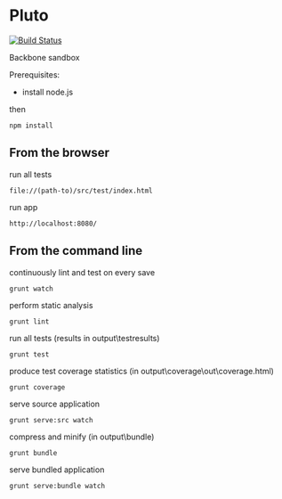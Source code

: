 Pluto
=====

[![Build Status](https://travis-ci.org/larsthorup/pluto.png)](https://travis-ci.org/larsthorup/pluto)

Backbone sandbox

Prerequisites:

* install node.js

then

    npm install


From the browser
----------------

run all tests

    file://(path-to)/src/test/index.html

run app

    http://localhost:8080/


From the command line
---------------------

continuously lint and test on every save

    grunt watch

perform static analysis

    grunt lint

run all tests (results in output\testresults)

    grunt test

produce test coverage statistics (in output\coverage\out\coverage.html)

    grunt coverage

serve source application

    grunt serve:src watch

compress and minify (in output\bundle)

    grunt bundle

serve bundled application

    grunt serve:bundle watch